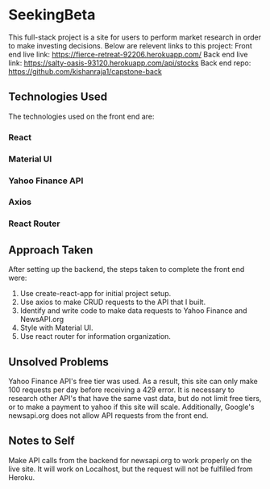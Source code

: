 # SeekingBeta

This full-stack project is a site for users to perform market research in order to make investing decisions. Below are relevent links to this project:
Front end live link: https://fierce-retreat-92206.herokuapp.com/
Back end live link: https://salty-oasis-93120.herokuapp.com/api/stocks
Back end repo: https://github.com/kishanraja1/capstone-back


## Technologies Used

The technologies used on the front end are:
### React
### Material UI
### Yahoo Finance API
### Axios
### React Router

## Approach Taken
After setting up the backend, the steps taken to complete the front end were:
1. Use create-react-app for initial project setup.
2. Use axios to make CRUD requests to the API that I built.
3. Identify and write code to make data requests to Yahoo Finance and NewsAPI.org
4. Style with Material UI.
5. Use react router for information organization.

## Unsolved Problems

Yahoo Finance API's free tier was used. As a result, this site can only make 100 requests per day before receiving a 429 error. It is necessary to research other API's that have the same vast data, but do not limit free tiers, or to make a payment to yahoo if this site will scale. Additionally, Google's newsapi.org does not allow API requests from the front end.

## Notes to Self

Make API calls from the backend for newsapi.org to work properly on the live site. It will work on Localhost, but the request will not be fulfilled from Heroku.
